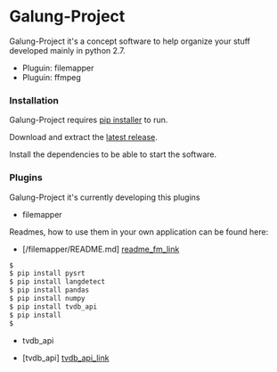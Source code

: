 # Galung-Project

Galung-Project it's a concept software to help organize your stuff developed mainly in python 2.7.

  - Pluguin: filemapper
  - Pluguin: ffmpeg

### Installation

Galung-Project requires [pip installer](https://pip.pypa.io/en/stable/installing/) to run.

Download and extract the [latest release](https://bootstrap.pypa.io/get-pip.py).

Install the dependencies to be able to start the software.

### Plugins

Galung-Project it's currently developing this plugins

* filemapper

Readmes, how to use them in your own application can be found here:

* [/filemapper/README.md] [readme_fm_link]

```sh
$ 
$ pip install pysrt
$ pip install langdetect
$ pip install pandas
$ pip install numpy
$ pip install tvdb_api
$ pip install 
$
```

* tvdb_api 

* [tvdb_api] [tvdb_api_link]

[tvdb_api_link]: <https://github.com/dbr/tvdb_api>
[readme_fm_link]: <https://github.com/AsiganTheSunk/galung-project/blob/master/trunk/filemapper/README.md>
